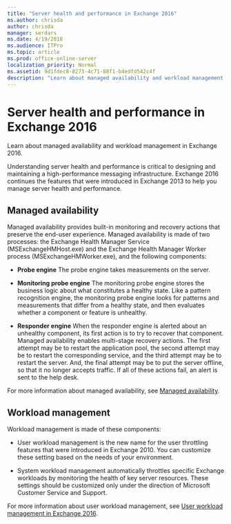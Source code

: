 ```yaml
---
title: "Server health and performance in Exchange 2016"
ms.author: chrisda
author: chrisda
manager: serdars
ms.date: 4/19/2018
ms.audience: ITPro
ms.topic: article
ms.prod: office-online-server
localization_priority: Normal
ms.assetid: 9d1fdec8-8273-4c71-88f1-b4edfd542c4f
description: "Learn about managed availability and workload management in Exchange 2016."
---
```


# Server health and performance in Exchange 2016

Learn about managed availability and workload management in Exchange 2016.
  
Understanding server health and performance is critical to designing and maintaining a high-performance messaging infrastructure. Exchange 2016 continues the features that were introduced in Exchange 2013 to help you manage server health and performance.
  
## Managed availability

Managed availability provides built-in monitoring and recovery actions that preserve the end-user experience. Managed availability is made of two processes: the Exchange Health Manager Service (MSExchangeHMHost.exe) and the Exchange Health Manager Worker process (MSExchangeHMWorker.exe), and the following components: 
  
- **Probe engine** The probe engine takes measurements on the server. 
    
- **Monitoring probe engine** The monitoring probe engine stores the business logic about what constitutes a healthy state. Like a pattern recognition engine, the monitoring probe engine looks for patterns and measurements that differ from a healthy state, and then evaluates whether a component or feature is unhealthy. 
    
- **Responder engine** When the responder engine is alerted about an unhealthy component, its first action is to try to recover that component. Managed availability enables multi-stage recovery actions. The first attempt may be to restart the application pool, the second attempt may be to restart the corresponding service, and the third attempt may be to restart the server. And, the final attempt may be to put the server offline, so that it no longer accepts traffic. If all of these actions fail, an alert is sent to the help desk. 
    
For more information about managed availability, see [Managed availability](../ha/managed-availability/managed-availability.md).
  
## Workload management

Workload management is made of these components:
  
- User workload management is the new name for the user throttling features that were introduced in Exchange 2010. You can customize these setting based on the needs of your environment. 
    
- System workload management automatically throttles specific Exchange workloads by monitoring the health of key server resources. These settings should be customized only under the direction of Microsoft Customer Service and Support. 
    
For more information about user workload management, see [User workload management in Exchange 2016](wlm.md).
  

